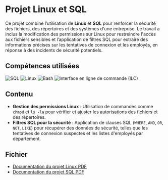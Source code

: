 # Projet Linux et SQL

Ce projet combine l’utilisation de **Linux** et **SQL** pour renforcer la sécurité des fichiers, des répertoires et des systèmes d'une entreprise. Le travail a inclus la modification des permissions sur Linux pour restreindre l'accès aux fichiers sensibles et l’application de filtres SQL pour extraire des informations précises sur les tentatives de connexion et les employés, en réponse à des incidents de sécurité potentiels.

## Compétences utilisées

![SQL](https://img.shields.io/badge/-SQL-lightgrey?style=for-the-badge) 
![Linux](https://img.shields.io/badge/-Linux-blue?style=for-the-badge) 
![Bash](https://img.shields.io/badge/-Bash-black?style=for-the-badge) 
![Interface en ligne de commande (ILC)](https://img.shields.io/badge/-Interface%20en%20Ligne%20de%20Commande%20(ILC)-green?style=for-the-badge)

## Contenu

- **Gestion des permissions Linux** : Utilisation de commandes comme `chmod` et `ls -la` pour vérifier et ajuster les autorisations des fichiers et des répertoires.
- **Filtres SQL pour la sécurité** : Application de clauses SQL (`WHERE`, `AND`, `OR`, `NOT`, `LIKE`) pour récupérer des données de sécurité, telles que les tentatives de connexion suspectes et les listes d'employés par département.

## Fichier

- [Documentation du projet Linux PDF](./Linux_SQL.pdf)
- [Documentation du projet SQL PDF](./Linux_SQL.pdf)
